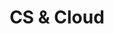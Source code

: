 ---
type: "module"
title: "CS & Cloud"
description: ""
banner: "images/exoscale-icon.png"
weight: 2
tags: [sustainability, cloud]
level: "beginner"
categories: "compliance"
---